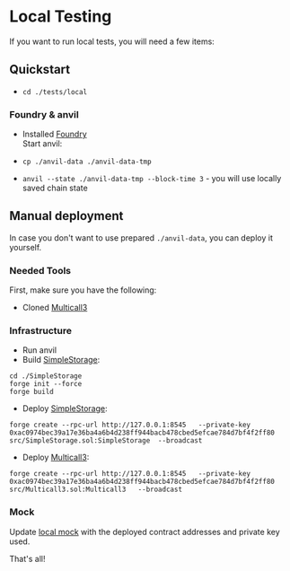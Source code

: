 # Local Testing

If you want to run local tests, you will need a few items:

## Quickstart

- `cd ./tests/local`

### Foundry & anvil

- Installed [Foundry](https://book.getfoundry.sh/getting-started/installation)  
   Start anvil:

- `cp ./anvil-data ./anvil-data-tmp`
- `anvil --state ./anvil-data-tmp --block-time 3` - you will use locally saved chain state

## Manual deployment

In case you don't want to use prepared `./anvil-data`, you can deploy it yourself.

### Needed Tools

First, make sure you have the following:

- Cloned [Multicall3](https://github.com/mds1/multicall3)

### Infrastructure

- Run anvil
- Build [SimpleStorage](SimpleStorage):

```shell
cd ./SimpleStorage
forge init --force
forge build
```

- Deploy [SimpleStorage](SimpleStorage):

```shell
forge create --rpc-url http://127.0.0.1:8545   --private-key 0xac0974bec39a17e36ba4a6b4d238ff944bacb478cbed5efcae784d7bf4f2ff80  src/SimpleStorage.sol:SimpleStorage  --broadcast
```

- Deploy [Multicall3](https://github.com/mds1/multicall3):

```shell
forge create --rpc-url http://127.0.0.1:8545   --private-key 0xac0974bec39a17e36ba4a6b4d238ff944bacb478cbed5efcae784d7bf4f2ff80  src/Multicall3.sol:Multicall3   --broadcast
```

### Mock

Update [local mock](local.mock.js) with the deployed contract addresses and private key used.

That's all!
